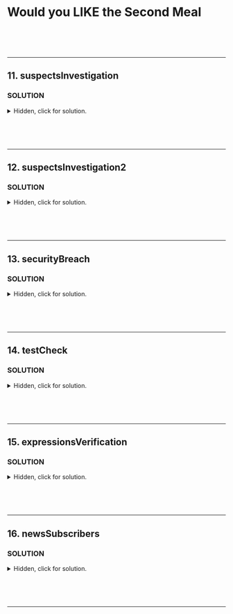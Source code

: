 # Would you LIKE the Second Meal <br><br><br>

---

## 11. suspectsInvestigation

### **SOLUTION**

<details>
  <summary>Hidden, click for solution.</summary>

```javascript

```

</details>

<br><br><br>

--- 

## 12. suspectsInvestigation2

### **SOLUTION**

<details>
  <summary>Hidden, click for solution.</summary>

```javascript

```

</details>

<br><br><br>

--- 

## 13. securityBreach

### **SOLUTION**

<details>
  <summary>Hidden, click for solution.</summary>

```javascript

```

</details>

<br><br><br>

--- 

## 14. testCheck

### **SOLUTION**

<details>
  <summary>Hidden, click for solution.</summary>

```javascript

```

</details>

<br><br><br>

---
 
## 15. expressionsVerification

### **SOLUTION**

<details>
  <summary>Hidden, click for solution.</summary>

```javascript

```

</details>

<br><br><br>

--- 

## 16. newsSubscribers

### **SOLUTION**

<details>
  <summary>Hidden, click for solution.</summary>

```javascript

```

</details>

<br><br><br>

--- 
